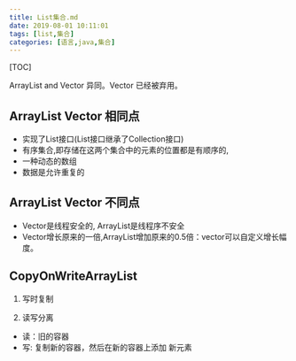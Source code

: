 ```yaml
---
title: List集合.md
date: 2019-08-01 10:11:01
tags: [list,集合]
categories: [语言,java,集合]
---
```


[TOC]

ArrayList and Vector 异同。Vector 已经被弃用。

<!--more-->

## ArrayList Vector 相同点

- 实现了List接口(List接口继承了Collection接口)
- 有序集合,即存储在这两个集合中的元素的位置都是有顺序的,
- 一种动态的数组
- 数据是允许重复的

## ArrayList Vector 不同点

- Vector是线程安全的, ArrayList是线程序不安全
- Vector增长原来的一倍,ArrayList增加原来的0.5倍：vector可以自定义增长幅度。

## CopyOnWriteArrayList

1. 写时复制

2. 读写分离

- 读：旧的容器
- 写:  复制新的容器，然后在新的容器上添加 新元素

